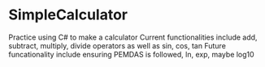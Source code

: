 # SimpleCalculator
Practice using C# to make a calculator
Current functionalities include add, subtract, multiply, divide operators as well as sin, cos, tan
Future funcationality include ensuring PEMDAS is followed, ln, exp, maybe log10
